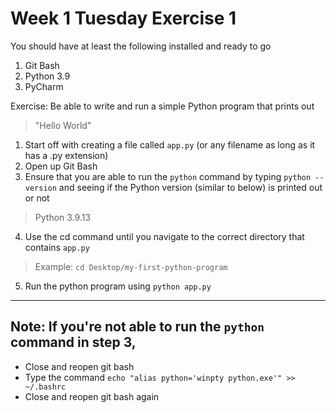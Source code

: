 # Week 1 Tuesday Exercise 1

You should have at least the following installed and ready to go
1. Git Bash
2. Python 3.9
3. PyCharm

Exercise: Be able to write and run a simple Python program that prints out 
> "Hello World"

1. Start off with creating a file called `app.py` (or any filename as long as it has a .py extension)
2. Open up Git Bash
3. Ensure that you are able to run the `python` command by typing `python --version` and seeing if the Python version (similar to below) is printed out or not
> Python 3.9.13
4. Use the cd command until you navigate to the correct directory that contains `app.py`
> Example: `cd Desktop/my-first-python-program`
5. Run the python program using `python app.py`
---
## Note: If you're not able to run the `python` command in step 3,
* Close and reopen git bash
* Type the command `echo "alias python='winpty python.exe'" >> ~/.bashrc`
* Close and reopen git bash again